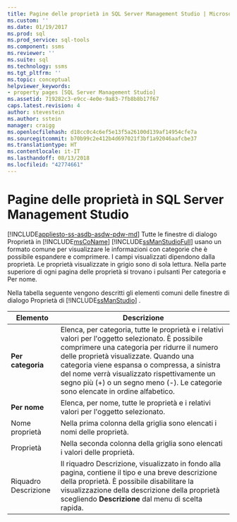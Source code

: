 ```yaml
---
title: Pagine delle proprietà in SQL Server Management Studio | Microsoft Docs
ms.custom: ''
ms.date: 01/19/2017
ms.prod: sql
ms.prod_service: sql-tools
ms.component: ssms
ms.reviewer: ''
ms.suite: sql
ms.technology: ssms
ms.tgt_pltfrm: ''
ms.topic: conceptual
helpviewer_keywords:
- property pages [SQL Server Management Studio]
ms.assetid: 719282c3-e9cc-4e0e-9a83-7fb8b8b17f67
caps.latest.revision: 4
author: stevestein
ms.author: sstein
manager: craigg
ms.openlocfilehash: d18cc0c4c6ef5e13f5a26100d139af14954cfe7a
ms.sourcegitcommit: b70b99c2e412b4d697021f3bf1a92046aafcbe37
ms.translationtype: HT
ms.contentlocale: it-IT
ms.lasthandoff: 08/13/2018
ms.locfileid: "42774661"
---
```

# <a name="property-pages-in-sql-server-management-studio"></a>Pagine delle proprietà in SQL Server Management Studio
[!INCLUDE[appliesto-ss-asdb-asdw-pdw-md](../includes/appliesto-ss-asdb-asdw-pdw-md.md)]
Tutte le finestre di dialogo Proprietà in [!INCLUDE[msCoName](../includes/msconame_md.md)] [!INCLUDE[ssManStudioFull](../includes/ssmanstudiofull-md.md)] usano un formato comune per visualizzare le informazioni con categorie che è possibile espandere e comprimere. I campi visualizzati dipendono dalla proprietà. Le proprietà visualizzate in grigio sono di sola lettura. Nella parte superiore di ogni pagina delle proprietà si trovano i pulsanti Per categoria e Per nome.  
  
Nella tabella seguente vengono descritti gli elementi comuni delle finestre di dialogo Proprietà di [!INCLUDE[ssManStudio](../includes/ssmanstudio-md.md)] .  
  
|Elemento|Descrizione|  
|-----------|---------------|  
|**Per categoria**|Elenca, per categoria, tutte le proprietà e i relativi valori per l'oggetto selezionato. È possibile comprimere una categoria per ridurre il numero delle proprietà visualizzate. Quando una categoria viene espansa o compressa, a sinistra del nome verrà visualizzato rispettivamente un segno più (+) o un segno meno (-). Le categorie sono elencate in ordine alfabetico.|  
|**Per nome**|Elenca, per nome, tutte le proprietà e i relativi valori per l'oggetto selezionato.|  
|Nome proprietà|Nella prima colonna della griglia sono elencati i nomi delle proprietà.|  
|Proprietà|Nella seconda colonna della griglia sono elencati i valori delle proprietà.|  
|Riquadro Descrizione|Il riquadro Descrizione, visualizzato in fondo alla pagina, contiene il tipo e una breve descrizione della proprietà. È possibile disabilitare la visualizzazione della descrizione della proprietà scegliendo **Descrizione** dal menu di scelta rapida.|  
  
